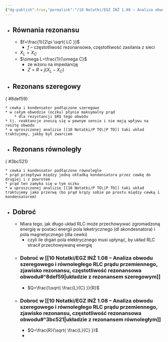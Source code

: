 ```yaml
---
{"dg-publish":true,"permalink":"/10 Notatki/EGZ INŻ 1.08 – Analiza obwodu szeregowego i równoległego RLC prądu przemiennego, zjawisko rezonansu, częstotliwość rezonansowa obwodu/","tags":["wiedza/zettel"]}
---
```


* ## Równania rezonansu
	* $f=\frac{1}{2\pi \sqrt{ LC }}$
		* $f$ – częstotliwość rezonansowa, częstotliwość zasilania z sieci
	* $X_{L}=X_{C}$
	* $\omega L=\frac{1}{\omega C}$
		* ze wzoru na impedancję
		* $Z=R+j(X_{L}-X_{C})$
* ## Rezonans szeregowy
{ #8def59}

	* cewka i kondensator podłączone szeregowo
	* w całym obwodzie (oczku) płynie maksymalny prąd
		* dla rezystancji $R$ tego obwodu
	* tj. reaktancje znoszą się w pewnym sensie i nie mają wpływu na resztę obwodu
	* w uproszczonej analizie [[10 Notatki/P TO\|P TO]] taki układ traktujemy, jakby był zwarciem
* ## Rezonans równoległy
{ #3bc521}

	* cewka i kondensator podłączone równolegle
	* prąd przepływa między jedną okładką kondensatora przez cewkę do drugiej i z powrotem
	* prąd ten zamyka się w tym oczku
	* w uproszczonej analizie [[10 Notatki/P TO\|P TO]] taki układ traktujemy jako przerwę (bo prąd krąży sobie po prostu między cewką i kondensatorem)
* ## Dobroć
	* Miara tego, jak długo układ RLC może przechowywać zgromadzoną energię w postaci energii pola leketrycznego (dl akondesnatora) i pola magnetycznego (dla cewki)
		* czyli ile drgań pola elektrycznego musi upłynąć, by układ RLC stracił przechowywaną energię
	* ### Dobroć w [[10 Notatki/EGZ INŻ 1.08 – Analiza obwodu szeregowego i równoległego RLC prądu przemiennego, zjawisko rezonansu, częstotliwość rezonansowa obwodu#^8def59\|układzie z rezonansem szeregowym]]
		* $Q=\frac{\\sqrt{ \frac{L}{C} }}{R}$
	* ### Dobroć w [[10 Notatki/EGZ INŻ 1.08 – Analiza obwodu szeregowego i równoległego RLC prądu przemiennego, zjawisko rezonansu, częstotliwość rezonansowa obwodu#^3bc521\|układzie z rezonansem równoległym]]
		* $Q=\frac{R}{\sqrt{ \frac{L}{C} }}$
		* 
